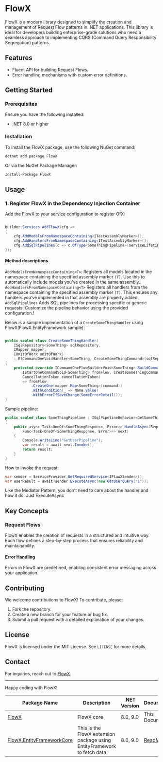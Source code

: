 # FlowX

FlowX is a modern library designed to simplify the creation and management of Request Flow patterns in .NET
applications. This library is ideal for developers building enterprise-grade solutions who need a seamless approach to
implementing CQRS (Command Query Responsibility Segregation) patterns.

## Features

- Fluent API for building Request Flows.
- Error handling mechanisms with custom error definitions.

## Getting Started

### Prerequisites

Ensure you have the following installed:

- .NET 8.0 or higher

### Installation

To install the FlowX package, use the following NuGet command:

```bash
dotnet add package FlowX
```

Or via the NuGet Package Manager:

```bash
Install-Package FlowX
```

## Usage

### 1. Register FlowX in the Dependency Injection Container

Add the FlowX to your service configuration to register OfX:

```csharp

builder.Services.AddFlowX(cfg =>
{
    cfg.AddModelsFromNamespaceContaining<ITestAssemblyMarker>();
    cfg.AddHandlersFromNamespaceContaining<ITestAssemblyMarker>();
    cfg.AddSqlPipelines(c => c.OfType<SomeThingPipeline>(serviceLifetime));
});

```
#### Method descriptions
`AddModelsFromNamespaceContaining<T>`: Registers all models located in the namespace containing the specified assembly marker `(T)`. Use this to automatically include models you’ve created in the same assembly..
`AddHandlersFromNamespaceContaining<T>` Registers all handlers from the namespace containing the specified assembly marker `(T)`. This ensures any handlers you’ve implemented in that assembly are properly added.
`AddSqlPipelines` Adds SQL pipelines for processing specific or generic requests. Customize the pipeline behavior using the provided configuration.!

Below is a sample implementation of a `CreateSomeThingHandler` using FlowX(FlowX.EntityFramework sample):

```csharp

public sealed class CreateSomeThingHandler(
    ISqlRepository<SomeThing> sqlRepository,
    IMapper mapper,
    IUnitOfWork unitOfWork)
    : EfCommandOneVoidHandler<SomeThing, CreateSomeThingCommand>(sqlRepository, unitOfWork)
{
    protected override ICommandOneFlowBuilderVoid<SomeThing> BuildCommand(
        IStartOneCommandVoid<SomeThing> fromFlow, CreateSomeThingCommand command,
        CancellationToken cancellationToken)
        => fromFlow
            .CreateOne(mapper.Map<SomeThing>(command))
            .WithCondition(_ => None.Value)
            .WithErrorIfSaveChange(SomeErrorDetail());
}
```

Sample pipeline:
```csharp
public sealed class SomeThingPipeline : ISqlPipelineBehavior<GetSomeThingQuery, OneOf<SomeThingResponse, Error>>
{
    public async Task<OneOf<SomeThingResponse, Error>> HandleAsync(RequestContext<GetSomeThingQuery> requestContext,
        Func<Task<OneOf<SomeThingResponse, Error>>> next)
    {
        Console.WriteLine("GetUserPipeline");
        var result = await next.Invoke();
        return result;
    }
}
```

How to invoke the request:

```csharp
var sender = ServiceProvider.GetRequiredService<IFlowXSender>();
var userResult = await sender.ExecuteAsync(new GetUserQuery("1"));
```
Like the Mediator Pattern, you don't need to care about the handler and how it do. Just ExecuteAsync

## Key Concepts

### Request Flows

FlowX enables the creation of requests in a structured and intuitive way. Each flow defines a step-by-step process that
ensures reliability and maintainability.

#### Error Handling

Errors in FlowX are predefined, enabling consistent error messaging across your application.

## Contributing

We welcome contributions to FlowX! To contribute, please:

1. Fork the repository.
2. Create a new branch for your feature or bug fix.
3. Submit a pull request with a detailed explanation of your changes.

## License

FlowX is licensed under the MIT License. See `LICENSE` for more details.

## Contact

For inquiries, reach out to [FlowX](https://github.com/quyvu01/FlowX).

---

Happy coding with FlowX!

| Package Name                                                                           | Description                                                             | .NET Version | Document                                                                                     |
|----------------------------------------------------------------------------------------|-------------------------------------------------------------------------|--------------|----------------------------------------------------------------------------------------------|
| [FlowX](https://www.nuget.org/packages/FlowX/)                                         | FlowX core                                                              | 8.0, 9.0     | This Document                                                                                |
| [FlowX.EntityFrameworkCore](https://www.nuget.org/packages/FlowX.EntityFrameworkCore/) | This is the FlowX extension package using EntityFramework to fetch data | 8.0, 9.0     | [ReadMe](https://github.com/quyvu01/FlowX/blob/main/src/FlowX.EntityFrameworkCore/README.md) |


